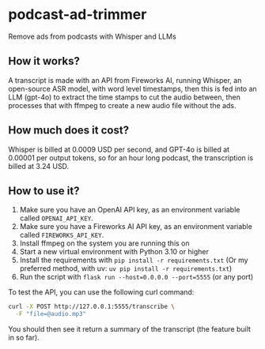 # podcast-ad-trimmer

Remove ads from podcasts with Whisper and LLMs

## How it works?

A transcript is made with an API from Fireworks AI, running Whisper, an open-source ASR model, with word level timestamps, then this is fed into an LLM (gpt-4o) to extract the time stamps to cut the audio between, then processes that with ffmpeg to create a new audio file without the ads.

## How much does it cost?

Whisper is billed at 0.0009 USD per second, and GPT-4o is billed at 0.00001 per output tokens, so for an hour long podcast, the transcription is billed at 3.24 USD.

## How to use it?

1. Make sure you have an OpenAI API key, as an environment variable called `OPENAI_API_KEY`.
2. Make sure you have a Fireworks AI API key, as an environment variable called `FIREWORKS_API_KEY`.
3. Install ffmpeg on the system you are running this on
4. Start a new virtual environment with Python 3.10 or higher
5. Install the requirements with `pip install -r requirements.txt` (Or my preferred method, with uv: `uv pip install -r requirements.txt`)
6. Run the script with `flask run --host=0.0.0.0 --port=5555` (or any port)

To test the API, you can use the following curl command:

```bash
curl -X POST http://127.0.0.1:5555/transcribe \
  -F "file=@audio.mp3"
```

You should then see it return a summary of the transcript (the feature built in so far).
